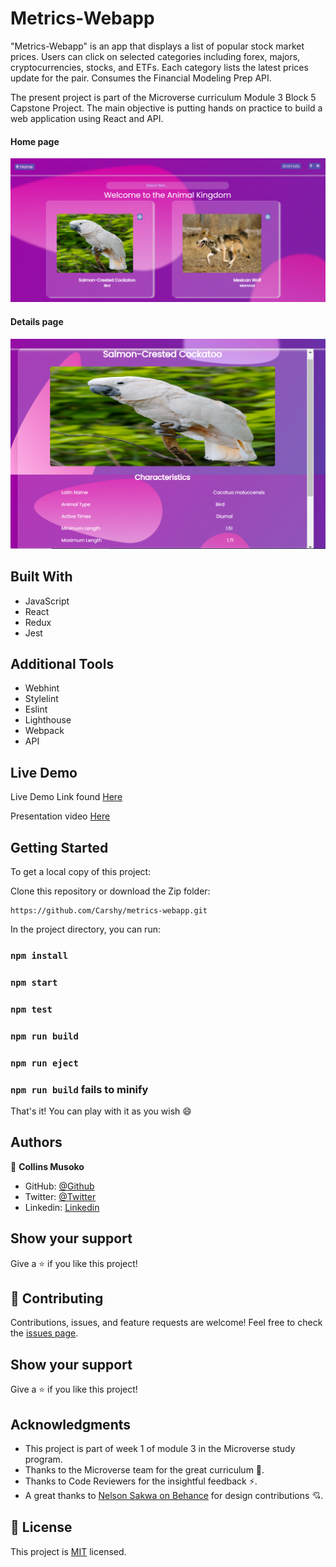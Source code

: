 # Metrics-Webapp

"Metrics-Webapp" is an app that displays a list of popular stock market prices. Users can click on selected categories including forex, majors, cryptocurrencies, stocks, and ETFs. Each category lists the latest prices update for the pair. Consumes the Financial Modeling Prep API.

The present project is part of the Microverse curriculum Module 3 Block 5 Capstone Project. The main objective is putting hands on practice to build a web application using React and API.

#### Home page
![screenshot](src/components/images/screenshot3.PNG)

#### Details page
![screenshot](src/components/images/screenshot4.PNG)

## Built With

- JavaScript
- React
- Redux
- Jest

## Additional Tools

- Webhint
- Stylelint
- Eslint
- Lighthouse
- Webpack
- API

## Live Demo 

Live Demo Link found [Here](https://carshy.github.io/metrics-webapp/)

Presentation video [Here](https://www.loom.com/share/d558868d35e1445fb35191369112b273)

## Getting Started

To get a local copy of this project:

Clone this repository or download the Zip folder:
```
https://github.com/Carshy/metrics-webapp.git
```
 
In the project directory, you can run:

### `npm install`

### `npm start`

### `npm test`

### `npm run build`

### `npm run eject`

### `npm run build` fails to minify

That's it! You can play with it as you wish :smile:

## Authors

👤 **Collins Musoko**

- GitHub: [@Github](https://github.com/Carshy)
- Twitter: [@Twitter](https://twitter.com/CarshyCollins)
- Linkedin: [Linkedin](https://www.linkedin.com/in/collins-musoko-864881120/)

## Show your support

Give a ⭐️ if you like this project!

## 🤝 Contributing

Contributions, issues, and feature requests are welcome!
Feel free to check the [issues page](https://github.com/Carshy/metrics-webapp/issues).

## Show your support

Give a ⭐️ if you like this project!

## Acknowledgments

- This project is part of week 1 of module 3 in the Microverse study program.
- Thanks to the Microverse team for the great curriculum 🙌.
- Thanks to Code Reviewers for the insightful feedback ⚡.
- A great thanks to [Nelson Sakwa on Behance](https://www.behance.net/sakwadesignstudio) for design contributions 💘.

## 📝 License

This project is [MIT](https://github.com/Carshy/readme-template/blob/master/MIT.md) licensed.
